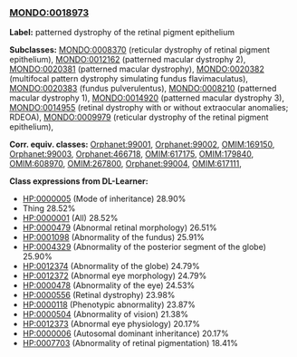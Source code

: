 
### [MONDO:0018973](http://purl.obolibrary.org/obo/MONDO_0018973)
**Label:** patterned dystrophy of the retinal pigment epithelium

**Subclasses:** [MONDO:0008370](http://purl.obolibrary.org/obo/MONDO_0008370) (reticular dystrophy of retinal pigment epithelium), [MONDO:0012162](http://purl.obolibrary.org/obo/MONDO_0012162) (patterned macular dystrophy 2), [MONDO:0020381](http://purl.obolibrary.org/obo/MONDO_0020381) (patterned macular dystrophy), [MONDO:0020382](http://purl.obolibrary.org/obo/MONDO_0020382) (multifocal pattern dystrophy simulating fundus flavimaculatus), [MONDO:0020383](http://purl.obolibrary.org/obo/MONDO_0020383) (fundus pulverulentus), [MONDO:0008210](http://purl.obolibrary.org/obo/MONDO_0008210) (patterned macular dystrophy 1), [MONDO:0014920](http://purl.obolibrary.org/obo/MONDO_0014920) (patterned macular dystrophy 3), [MONDO:0014955](http://purl.obolibrary.org/obo/MONDO_0014955) (retinal dystrophy with or without extraocular anomalies; RDEOA), [MONDO:0009979](http://purl.obolibrary.org/obo/MONDO_0009979) (reticular dystrophy of the retinal pigment epithelium), 

**Corr. equiv. classes:** [Orphanet:99001](http://www.orpha.net/ORDO/Orphanet_99001), [Orphanet:99002](http://www.orpha.net/ORDO/Orphanet_99002), [OMIM:169150](http://purl.obolibrary.org/obo/OMIM_169150), [Orphanet:99003](http://www.orpha.net/ORDO/Orphanet_99003), [Orphanet:466718](http://www.orpha.net/ORDO/Orphanet_466718), [OMIM:617175](http://purl.obolibrary.org/obo/OMIM_617175), [OMIM:179840](http://purl.obolibrary.org/obo/OMIM_179840), [OMIM:608970](http://purl.obolibrary.org/obo/OMIM_608970), [OMIM:267800](http://purl.obolibrary.org/obo/OMIM_267800), [Orphanet:99004](http://www.orpha.net/ORDO/Orphanet_99004), [OMIM:617111](http://purl.obolibrary.org/obo/OMIM_617111), 

**Class expressions from DL-Learner:**

- [HP:0000005](http://purl.obolibrary.org/obo/HP_0000005) (Mode of inheritance) 28.90%
- Thing 28.52%
- [HP:0000001](http://purl.obolibrary.org/obo/HP_0000001) (All) 28.52%
- [HP:0000479](http://purl.obolibrary.org/obo/HP_0000479) (Abnormal retinal morphology) 26.51%
- [HP:0001098](http://purl.obolibrary.org/obo/HP_0001098) (Abnormality of the fundus) 25.91%
- [HP:0004329](http://purl.obolibrary.org/obo/HP_0004329) (Abnormality of the posterior segment of the globe) 25.90%
- [HP:0012374](http://purl.obolibrary.org/obo/HP_0012374) (Abnormality of the globe) 24.79%
- [HP:0012372](http://purl.obolibrary.org/obo/HP_0012372) (Abnormal eye morphology) 24.79%
- [HP:0000478](http://purl.obolibrary.org/obo/HP_0000478) (Abnormality of the eye) 24.53%
- [HP:0000556](http://purl.obolibrary.org/obo/HP_0000556) (Retinal dystrophy) 23.98%
- [HP:0000118](http://purl.obolibrary.org/obo/HP_0000118) (Phenotypic abnormality) 23.87%
- [HP:0000504](http://purl.obolibrary.org/obo/HP_0000504) (Abnormality of vision) 21.38%
- [HP:0012373](http://purl.obolibrary.org/obo/HP_0012373) (Abnormal eye physiology) 20.17%
- [HP:0000006](http://purl.obolibrary.org/obo/HP_0000006) (Autosomal dominant inheritance) 20.17%
- [HP:0007703](http://purl.obolibrary.org/obo/HP_0007703) (Abnormality of retinal pigmentation) 18.41%


